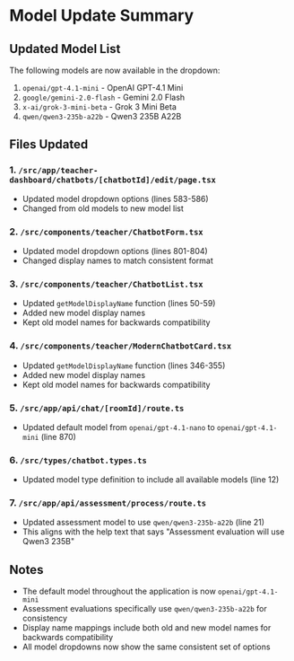 # Model Update Summary

## Updated Model List
The following models are now available in the dropdown:
1. `openai/gpt-4.1-mini` - OpenAI GPT-4.1 Mini
2. `google/gemini-2.0-flash` - Gemini 2.0 Flash 
3. `x-ai/grok-3-mini-beta` - Grok 3 Mini Beta
4. `qwen/qwen3-235b-a22b` - Qwen3 235B A22B

## Files Updated

### 1. `/src/app/teacher-dashboard/chatbots/[chatbotId]/edit/page.tsx`
- Updated model dropdown options (lines 583-586)
- Changed from old models to new model list

### 2. `/src/components/teacher/ChatbotForm.tsx`
- Updated model dropdown options (lines 801-804)
- Changed display names to match consistent format

### 3. `/src/components/teacher/ChatbotList.tsx`
- Updated `getModelDisplayName` function (lines 50-59)
- Added new model display names
- Kept old model names for backwards compatibility

### 4. `/src/components/teacher/ModernChatbotCard.tsx`
- Updated `getModelDisplayName` function (lines 346-355)
- Added new model display names
- Kept old model names for backwards compatibility

### 5. `/src/app/api/chat/[roomId]/route.ts`
- Updated default model from `openai/gpt-4.1-nano` to `openai/gpt-4.1-mini` (line 870)

### 6. `/src/types/chatbot.types.ts`
- Updated model type definition to include all available models (line 12)

### 7. `/src/app/api/assessment/process/route.ts`
- Updated assessment model to use `qwen/qwen3-235b-a22b` (line 21)
- This aligns with the help text that says "Assessment evaluation will use Qwen3 235B"

## Notes
- The default model throughout the application is now `openai/gpt-4.1-mini`
- Assessment evaluations specifically use `qwen/qwen3-235b-a22b` for consistency
- Display name mappings include both old and new model names for backwards compatibility
- All model dropdowns now show the same consistent set of options